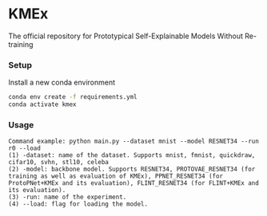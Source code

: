 # KMEx
The official repository for Prototypical Self-Explainable Models Without Re-training

### Setup

Install a new conda environment 
```sh
conda env create -f requirements.yml
conda activate kmex
```


### Usage

```
Command example: python main.py --dataset mnist --model RESNET34 --run r0 --load
(1) -dataset: name of the dataset. Supports mnist, fmnist, quickdraw, cifar10, svhn, stl10, celeba
(2) -model: backbone model. Supports RESNET34, PROTOVAE_RESNET34 (for training as well as evaluation of KMEx), PPNET_RESNET34 (for ProtoPNet+KMEx and its evaluation), FLINT_RESNET34 (for FLINT+KMEx and its evaluation). 
(3) -run: name of the experiment.
(4) --load: flag for loading the model.
```


